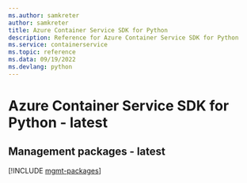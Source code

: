 ```yaml
---
ms.author: samkreter
author: samkreter
title: Azure Container Service SDK for Python
description: Reference for Azure Container Service SDK for Python
ms.service: containerservice
ms.topic: reference
ms.data: 09/19/2022
ms.devlang: python
---
```

# Azure Container Service SDK for Python - latest

## Management packages - latest
[!INCLUDE [mgmt-packages](container-service-mgmt-index.md)]